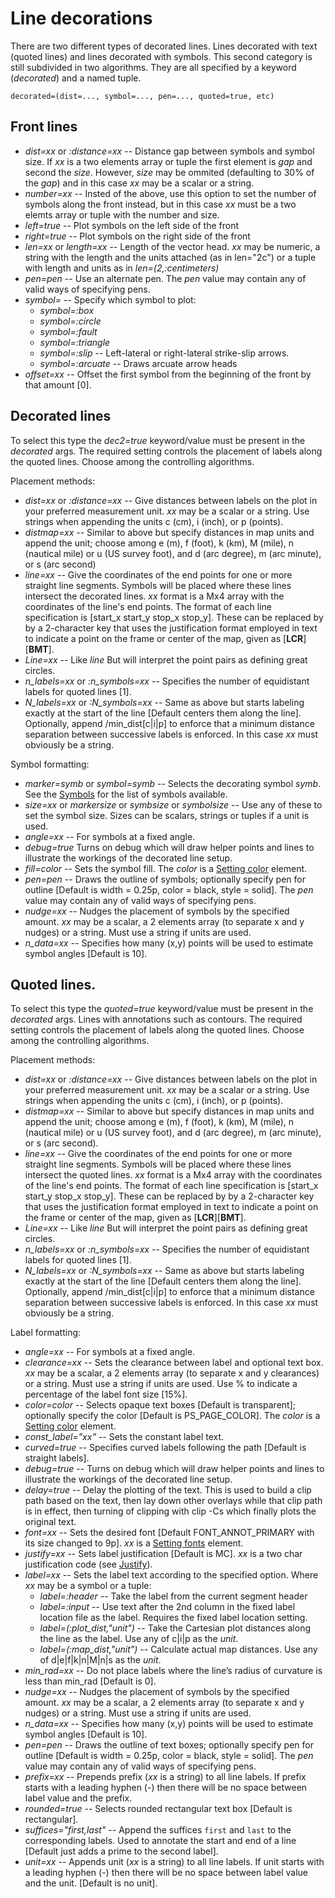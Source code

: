 # Line decorations

There are two different types of decorated lines. Lines decorated with text (quoted lines) and lines decorated
with symbols. This second category is still subdivided in two algorithms. They are all specified by a keyword
(*decorated*) and a named tuple.

    decorated=(dist=..., symbol=..., pen=..., quoted=true, etc)

## Front lines

- *dist=xx* or *:distance=xx* -- Distance gap between symbols and symbol size. If *xx* is a two elements
   array or tuple the first element is *gap* and second the *size*. However, *size* may be ommited
   (defaulting to 30% of the *gap*) and in this case *xx* may be a scalar or a string.
- *number=xx* -- Insted of the above, use this option to set the number of symbols along the front instead,
   but in this case *xx* must be a two elemts array or tuple with the number and size.
- *left=true* -- Plot symbols on the left side of the front
- *right=true* -- Plot symbols on the right side of the front
- *len=xx* or *length=xx* -- Length of the vector head. *xx* may be numeric, a string with the length
   and the units attached (as in len="2c") or a tuple with length and units as in *len=(2,:centimeters)*
- *pen=pen*  -- Use an alternate pen. The *pen* value may contain any of valid ways of specifying pens.
- *symbol=* -- Specify which symbol to plot:
  - *symbol=:box*
  - *symbol=:circle*
  - *symbol=:fault*
  - *symbol=:triangle*
  - *symbol=:slip*  -- Left-lateral or right-lateral strike-slip arrows.
  - *symbol=:arcuate*  -- Draws arcuate arrow heads
- *offset=xx* -- Offset the first symbol from the beginning of the front by that amount [0].

## Decorated lines

To select this type the *dec2=true* keyword/value must be present in the *decorated* args.
The required setting controls the placement of labels along the quoted lines. Choose among the controlling
algorithms.

Placement methods:

- *dist=xx* or *:distance=xx* -- Give distances between labels on the plot in your preferred measurement unit.
  *xx* may be a scalar or a string. Use strings when appending the units c (cm), i (inch), or p (points).
- *distmap=xx* -- Similar to above but specify distances in map units and append the unit; choose among e (m),
   f (foot), k (km), M (mile), n (nautical mile) or u (US survey foot), and d (arc degree), m (arc minute),
   or s (arc second)
- *line=xx* -- Give the coordinates of the end points for one or more straight line segments.
   Symbols will be placed where these lines intersect the decorated lines. *xx* format is a Mx4 array
   with the coordinates of the line's end points. The format of each line specification is
   [start_x start_y stop_x stop_y]. These can be replaced by by a 2-character key that uses the justification
   format employed in text to indicate a point on the frame or center of the map, given as [**LCR**][**BMT**].
- *Line=xx* -- Like *line* But will interpret the point pairs as defining great circles.
- *n_labels=xx* or *:n_symbols=xx* -- Specifies the number of equidistant labels for quoted lines [1].
- *N_labels=xx* or *:N_symbols=xx* -- Same as above but starts labeling exactly at the start of the line
   [Default centers them along the line]. Optionally, append /min_dist[c|i|p] to enforce that a minimum distance
   separation between successive labels is enforced. In this case *xx* must obviously be a string.

Symbol formatting:

- *marker=symb* or *symbol=symb* -- Selects the decorating symbol *symb*. See the [Symbols](@ref)
   for the list of symbols available.
- *size=xx* or *markersize* or *symbsize* or *symbolsize* -- Use any of these to set the symbol size.
   Sizes can be scalars, strings or tuples if a unit is used.
- *angle=xx* -- For symbols at a fixed angle.
- *debug=true* Turns on debug which will draw helper points and lines to illustrate the workings
   of the decorated line setup.
- *fill=color* -- Sets the symbol fill. The *color* is a [Setting color](@ref) element.
- *pen=pen*  -- Draws the outline of symbols; optionally specify pen for outline [Default is width = 0.25p,
   color = black, style = solid]. The *pen* value may contain any of valid ways of specifying pens.
- *nudge=xx* -- Nudges the placement of symbols by the specified amount. *xx* may be a scalar, a 2 elements
   array (to separate x and y nudges) or a string. Must use a string if units are used.
- *n_data=xx* -- Specifies how many (x,y) points will be used to estimate symbol angles [Default is 10].

## Quoted lines.

To select this type the *quoted=true* keyword/value must be present in the *decorated* args.
Lines with annotations such as contours. The required setting controls the placement of labels along the quoted
lines. Choose among the controlling algorithms.

Placement methods:

- *dist=xx* or *:distance=xx* -- Give distances between labels on the plot in your preferred measurement unit.
  *xx* may be a scalar or a string. Use strings when appending the units c (cm), i (inch), or p (points).
- *distmap=xx* -- Similar to above but specify distances in map units and append the unit; choose among e (m),
   f (foot), k (km), M (mile), n (nautical mile) or u (US survey foot), and d (arc degree), m (arc minute),
   or s (arc second).
- *line=xx* -- Give the coordinates of the end points for one or more straight line segments.
   Symbols will be placed where these lines intersect the quoted lines. *xx* format is a Mx4 array
   with the coordinates of the line's end points. The format of each line specification is
   [start_x start_y stop_x stop_y]. These can be replaced by by a 2-character key that uses the justification
   format employed in text to indicate a point on the frame or center of the map, given as [**LCR**][**BMT**].
- *Line=xx* -- Like *line* But will interpret the point pairs as defining great circles.
- *n_labels=xx* or *:n_symbols=xx* -- Specifies the number of equidistant labels for quoted lines [1].
- *N_labels=xx* or *:N_symbols=xx* -- Same as above but starts labeling exactly at the start of the line
   [Default centers them along the line]. Optionally, append /min_dist[c|i|p] to enforce that a minimum distance
   separation between successive labels is enforced. In this case *xx* must obviously be a string.

Label formatting:

- *angle=xx* -- For symbols at a fixed angle.
- *clearance=xx* -- Sets the clearance between label and optional text box. *xx* may be a scalar, a 2 elements
   array (to separate x and y clearances) or a string. Must use a string if units are used. Use % to indicate
   a percentage of the label font size [15%].
- *color=color* -- Selects opaque text boxes [Default is transparent]; optionally specify the color [Default is PS_PAGE_COLOR].
   The *color* is a [Setting color](@ref) element.
- *const_label="xx"* -- Sets the constant label text.
- *curved=true* -- Specifies curved labels following the path [Default is straight labels].
- *debug=true* -- Turns on debug which will draw helper points and lines to illustrate the workings
   of the decorated line setup.
- *delay=true* -- Delay the plotting of the text. This is used to build a clip path based on the text, then lay
   down other overlays while that clip path is in effect, then turning of clipping with clip -Cs which
   finally plots the original text.
- *font=xx* -- Sets the desired font [Default FONT_ANNOT_PRIMARY with its size changed to 9p]. *xx* is a
  [Setting fonts](@ref) element.
- *justify=xx* -- Sets label justification [Default is MC]. *xx* is a two char justification code (see [Justify](@ref)).
- *label=xx* -- Sets the label text according to the specified option. Where *xx* may be a symbol or a tuple:
  - *label=:header*  -- Take the label from the current segment header
  - *label=:input*   -- Use text after the 2nd column in the fixed label location file as the label.
     Requires the fixed label location setting.
  - *label=(:plot_dist,"unit")*  -- Take the Cartesian plot distances along the line as the label.
     Use any of c|i|p as the *unit*.
  - *label=(:map_dist,"unit")* --  Calculate actual map distances. Use any of d|e|f|k|n|M|n|s as the *unit*.
- *min_rad=xx* -- Do not place labels where the line’s radius of curvature is less than min_rad [Default is 0]. 
- *nudge=xx* -- Nudges the placement of symbols by the specified amount. *xx* may be a scalar, a 2 elements
   array (to separate x and y nudges) or a string. Must use a string if units are used.
- *n_data=xx* -- Specifies how many (x,y) points will be used to estimate symbol angles [Default is 10].
- *pen=pen* --  Draws the outline of text boxes; optionally specify pen for outline
   [Default is width = 0.25p, color = black, style = solid]. The *pen* value may contain any of valid ways
   of specifying pens.
- *prefix=xx* -- Prepends prefix (*xx* is a string) to all line labels. If prefix starts with a leading hyphen
   (-) then there will be no space between label value and the prefix.
- *rounded=true* -- Selects rounded rectangular text box [Default is rectangular].
- *suffices="first,last"* -- Append the suffices `first` and `last` to the corresponding labels. Used to
   annotate the start and end of a line [Default just adds a prime to the second label].
- *unit=xx* -- Appends unit (*xx* is a string) to all line labels. If unit starts with a leading hyphen (-)
   then there will be no space between label value and the unit. [Default is no unit]. 
